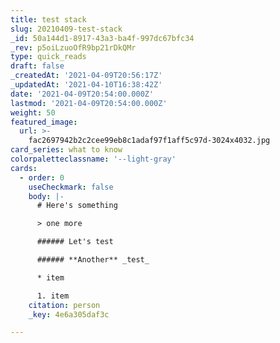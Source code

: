 ```yaml
---
title: test stack
slug: 20210409-test-stack
_id: 50a144d1-8917-43a3-ba4f-997dc67bfc34
_rev: p5oiLzuoOfR9bp21rDkQMr
type: quick_reads
draft: false
_createdAt: '2021-04-09T20:56:17Z'
_updatedAt: '2021-04-10T16:38:42Z'
date: '2021-04-09T20:54:00.000Z'
lastmod: '2021-04-09T20:54:00.000Z'
weight: 50
featured_image:
  url: >-
    fac2697942b2c2cee99eb8c1adaf97f1aff5c97d-3024x4032.jpg
card_series: what to know
colorpaletteclassname: '--light-gray'
cards:
  - order: 0
    useCheckmark: false
    body: |-
      # Here's something

      > one more

      ###### Let's test

      ###### **Another** _test_

      * item

      1. item
    citation: person
    _key: 4e6a305daf3c

---
```

 